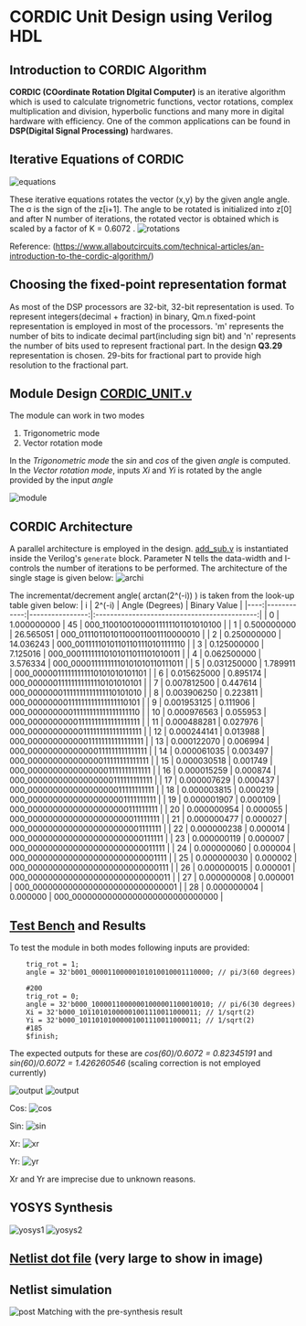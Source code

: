 # CORDIC Unit Design using Verilog HDL

## Introduction to CORDIC Algorithm
**CORDIC (COordinate Rotation DIgital Computer)** is an iterative algorithm which is used to calculate trignometric functions, vector rotations, complex multiplication and division, hyperbolic functions
and many more in digital hardware with efficiency.
One of the common applications can be found in **DSP(Digital Signal Processing)** hardwares.

## Iterative Equations of CORDIC
![equations](https://github.com/SudeepJoshi22/SynthoSphere_CORDIC_Unit/blob/main/images/Screenshot%20from%202023-08-26%2000-49-17.png)

These iterative equations rotates the vector (x,y) by the given angle angle. The σ is the sign of the z[i+1]. The angle to be rotated is initialized into z[0] and after N number of iterations, the rotated vector is obtained which is scaled by a factor of K = 0.6072 .
![rotations](https://github.com/SudeepJoshi22/SynthoSphere_CORDIC_Unit/blob/main/images/Screenshot%20from%202023-08-26%2000-49-57.png)	

Reference: (https://www.allaboutcircuits.com/technical-articles/an-introduction-to-the-cordic-algorithm/)

## Choosing the fixed-point representation format
As most of the DSP processors are 32-bit, 32-bit representation is used. To represent integers(decimal +  fraction) in binary, Qm.n fixed-point representation is employed in most of the processors. 'm' represents the number of bits to indicate decimal part(including sign bit) and 'n' represents the number of bits used to represent fractional part.
In the design **Q3.29** representation is chosen. 29-bits for fractional part to provide high resolution to the fractional part.

## Module Design [CORDIC_UNIT.v](Design_files/CORDIC_UNIT.v)
The module can work in two modes
1. Trigonometric mode
2. Vector rotation mode

In the _Trigonometric mode_ the _sin_ and _cos_ of the given _angle_ is computed. In the _Vector rotation mode_, inputs _Xi_ and _Yi_ is rotated by the angle provided by the input _angle_

![module](https://github.com/SudeepJoshi22/SynthoSphere_CORDIC_Unit/blob/main/images/module.jpg)

## CORDIC Architecture
A parallel architecture is employed in the design. [add_sub.v](Design_files/add_sub.v) is instantiated inside the Verilog's `generate` block. Parameter N tells the data-width and I-controls the number of iterations to be performed.
The architecture of the single stage is given below:
![archi](https://github.com/SudeepJoshi22/SynthoSphere_CORDIC_Unit/blob/main/images/archi.jpg)

The incrementat/decrement angle( arctan(2^(-i)) ) is taken from the look-up table given below:
| i   | 2^(-i)      | Angle (Degrees) | Binary Value                                |
|----:|------------:|----------------:|:--------------------------------------------:|
|  0  | 1.000000000 |              45 | 000_11001001000011111101101010100          |
|  1  | 0.500000000 |       26.565051 | 000_01110110101100011001110000010          |
|  2  | 0.250000000 |       14.036243 | 000_00111110101101101110101111110          |
|  3  | 0.125000000 |        7.125016 | 000_00011111110101011011101010011          |
|  4  | 0.062500000 |        3.576334 | 000_00001111111110101010110111011          |
|  5  | 0.031250000 |        1.789911 | 000_00000111111111110101010101101          |
|  6  | 0.015625000 |        0.895174 | 000_00000011111111111110101010101          |
|  7  | 0.007812500 |        0.447614 | 000_00000001111111111111110101010          |
|  8  | 0.003906250 |        0.223811 | 000_00000000111111111111111110101          |
|  9  | 0.001953125 |        0.111906 | 000_00000000011111111111111111110          |
| 10  | 0.000976563 |        0.055953 | 000_00000000001111111111111111111          |
| 11  | 0.000488281 |        0.027976 | 000_00000000000111111111111111111          |
| 12  | 0.000244141 |        0.013988 | 000_00000000000011111111111111111          |
| 13  | 0.000122070 |        0.006994 | 000_00000000000000111111111111111          |
| 14  | 0.000061035 |        0.003497 | 000_00000000000000011111111111111          |
| 15  | 0.000030518 |        0.001749 | 000_00000000000000001111111111111          |
| 16  | 0.000015259 |        0.000874 | 000_00000000000000000111111111111          |
| 17  | 0.000007629 |        0.000437 | 000_00000000000000000011111111111          |
| 18  | 0.000003815 |        0.000219 | 000_00000000000000000001111111111          |
| 19  | 0.000001907 |        0.000109 | 000_00000000000000000000111111111          |
| 20  | 0.000000954 |        0.000055 | 000_00000000000000000000011111111          |
| 21  | 0.000000477 |        0.000027 | 000_00000000000000000000001111111          |
| 22  | 0.000000238 |        0.000014 | 000_00000000000000000000000111111          |
| 23  | 0.000000119 |        0.000007 | 000_00000000000000000000000011111          |
| 24  | 0.000000060 |        0.000004 | 000_00000000000000000000000001111          |
| 25  | 0.000000030 |        0.000002 | 000_00000000000000000000000000111          |
| 26  | 0.000000015 |        0.000001 | 000_00000000000000000000000000011          |
| 27  | 0.000000008 |        0.000001 | 000_00000000000000000000000000001          |
| 28  | 0.000000004 |        0.000000 | 000_00000000000000000000000000000          |

## [Test Bench](Design_files/tb_CORDIC_UNIT.v) and Results
To test the module in both modes following inputs are provided:
```
    trig_rot = 1;
    angle = 32'b001_00001100000101010010001110000; // pi/3(60 degrees)
    
    #200
    trig_rot = 0; 
    angle = 32'b000_10000110000001000001100010010; // pi/6(30 degrees)
    Xi = 32'b000_10110101000001001110011000011; // 1/sqrt(2)
    Yi = 32'b000_10110101000001001110011000011; // 1/sqrt(2)
    #185
    $finish;
```

The expected outputs for these are _cos(60)/0.6072 = 0.82345191_ and _sin(60)/0.6072 = 1.426260546_
(scaling correction is not employed currently)

![output](https://github.com/SudeepJoshi22/SynthoSphere_CORDIC_Unit/blob/main/images/output.png)
![output](https://github.com/SudeepJoshi22/SynthoSphere_CORDIC_Unit/blob/main/images/Screenshot%20from%202023-08-26%2003-07-10.png)

Cos:
![cos](https://github.com/SudeepJoshi22/SynthoSphere_CORDIC_Unit/blob/main/images/cos.png)

Sin:
![sin](https://github.com/SudeepJoshi22/SynthoSphere_CORDIC_Unit/blob/main/images/sin.png)

Xr:
![xr](https://github.com/SudeepJoshi22/SynthoSphere_CORDIC_Unit/blob/main/images/Xr.png)

Yr:
![yr](https://github.com/SudeepJoshi22/SynthoSphere_CORDIC_Unit/blob/main/images/Yr.png)

Xr and Yr are imprecise due to unknown reasons.

## YOSYS Synthesis
![yosys1](https://github.com/SudeepJoshi22/SynthoSphere_CORDIC_Unit/blob/main/images/Screenshot%20from%202023-08-25%2023-59-42.png)
![yosys2](https://github.com/SudeepJoshi22/SynthoSphere_CORDIC_Unit/blob/main/images/Screenshot%20from%202023-08-26%2000-05-20.png)

## [Netlist dot file](netlist.ps) (very large to show in image)

## Netlist simulation
![post](https://github.com/SudeepJoshi22/SynthoSphere_CORDIC_Unit/blob/main/images/post.png)
Matching with the pre-synthesis result

